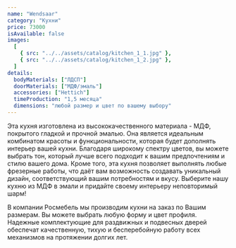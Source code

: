 ```yaml
---
name: "Wendsaar"
category: "Кухни"
price: 73000
isAvailable: false
images:
  [
    { src: "../../assets/catalog/kitchen_1_1.jpg" },
    { src: "../../assets/catalog/kitchen_1_2.jpg" },
  ]
details:
  bodyMaterials: ["ЛДСП"]
  doorMaterials: ["МДФ/эмаль"]
  accessories: ["Hettich"]
  timeProduction: "1,5 месяца"
  dimensions: "любой размер и цвет по вашему выбору"
---
```


Эта кухня изготовлена из высококачественного материала - МДФ, покрытого гладкой и прочной эмалью. Она является идеальным комбинатом красоты и функциональности, которая будет дополнять интерьер вашей кухни. Благодаря широкому спектру цветов, вы можете выбрать тон, который лучше всего подходит к вашим предпочтениям и стилю вашего дома. Кроме того, эта кухня позволяет выполнять любые фрезерные работы, что даёт вам возможность создавать уникальный дизайн, соответствующий вашим потребностям и вкусу. Выберите нашу кухню из МДФ в эмали и придайте своему интерьеру неповторимый шарм!

В компании Росмебель мы производим кухни на заказ по Вашим размерам. Вы можете выбрать любую форму и цвет профиля.
Надежные комплектующие для раздвижных и подвесных дверей обеспечат качественную, тихую и бесперебойную работу всех механизмов на протяжении долгих лет.
